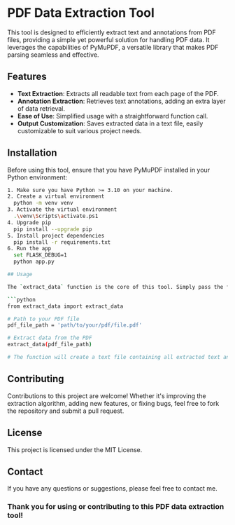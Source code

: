 # PDF Data Extraction Tool

This tool is designed to efficiently extract text and annotations from PDF files, providing a simple yet powerful solution for handling PDF data. It leverages the capabilities of PyMuPDF, a versatile library that makes PDF parsing seamless and effective.

## Features

- **Text Extraction**: Extracts all readable text from each page of the PDF.
- **Annotation Extraction**: Retrieves text annotations, adding an extra layer of data retrieval.
- **Ease of Use**: Simplified usage with a straightforward function call.
- **Output Customization**: Saves extracted data in a text file, easily customizable to suit various project needs.

## Installation

Before using this tool, ensure that you have PyMuPDF installed in your Python environment:

```bash
1. Make sure you have Python >= 3.10 on your machine.
2. Create a virtual environment
  python -m venv venv
3. Activate the virtual environment
  .\venv\Scripts\activate.ps1
4. Upgrade pip
  pip install --upgrade pip
5. Install project dependencies
  pip install -r requirements.txt
6. Run the app
  set FLASK_DEBUG=1
  python app.py

## Usage

The `extract_data` function is the core of this tool. Simply pass the file path of your PDF, and the function will handle the rest.

```python
from extract_data import extract_data

# Path to your PDF file
pdf_file_path = 'path/to/your/pdf/file.pdf'

# Extract data from the PDF
extract_data(pdf_file_path)

# The function will create a text file containing all extracted text and annotations.

```
## Contributing
Contributions to this project are welcome! Whether it's improving the extraction algorithm, adding new features, or fixing bugs, feel free to fork the repository and submit a pull request.

## License
This project is licensed under the MIT License.

## Contact
If you have any questions or suggestions, please feel free to contact me.

### Thank you for using or contributing to this PDF data extraction tool!


